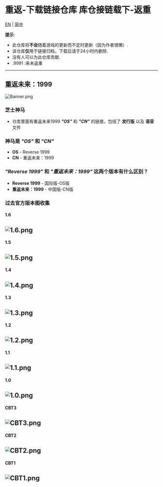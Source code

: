 # 重返-下载链接仓库      库仓接链载下-返重 #
[EN](README.md) | [简中](README_zh-CN.md)

**提示**: 
* 此仓库将**不会**随着游戏的更新而不定时更新（因为作者很懒）.
* 该仓库**仅**用于链接归档，下载后请于24小时内删除.
* 没有人可以为此仓库贡献.
* .9991 :来未返重

----
## 重返未来：1999
![Banner.png](https://raw.githubusercontent.com/ThirtySeven377/Reverse-Download-Library/main/.ignore/media/Banner.png)


### 芝士神马
* 仓库里面有重返未来1999 **_"OS"_** 和 **_"CN"_** 的链接，包括了 **发行版** 以及 **语音** 文件

### 神马是 _"OS"_ 和 _"CN"_
* **OS** - Reverse 1999
* **CN** - 重返未来：1999

### _"Reverse 1999"_ 和 _"重返未来：1999"_ 这两个版本有什么区别？
* **Reverse 1999** - 国际版-OS版
* **重返未来：1999** - 中国版-CN版

### 过去官方版本图收集
#### 1.6
![1.6.png](https://raw.githubusercontent.com/ThirtySeven377/Reverse-Download-Library/main/.ignore/media/1.6.png)
---
#### 1.5
![1.5.png](https://raw.githubusercontent.com/ThirtySeven377/Reverse-Download-Library/main/.ignore/media/1.5.png)
---
#### 1.4
![1.4.png](https://raw.githubusercontent.com/ThirtySeven377/Reverse-Download-Library/main/.ignore/media/1.4.png)
---
#### 1.3
![1.3.png](https://raw.githubusercontent.com/ThirtySeven377/Reverse-Download-Library/main/.ignore/media/1.3.png)
---
#### 1.2
![1.2.png](https://raw.githubusercontent.com/ThirtySeven377/Reverse-Download-Library/main/.ignore/media/1.2.png)
---
#### 1.1
![1.1.png](https://raw.githubusercontent.com/ThirtySeven377/Reverse-Download-Library/main/.ignore/media/1.1.png)
---
#### 1.0
![1.0.png](https://raw.githubusercontent.com/ThirtySeven377/Reverse-Download-Library/main/.ignore/media/1.0.png)
---
#### CBT3
![CBT3.png](https://raw.githubusercontent.com/ThirtySeven377/Reverse-Download-Library/main/.ignore/media/CBT3.png)
---
#### CBT2
![CBT2.png](https://raw.githubusercontent.com/ThirtySeven377/Reverse-Download-Library/main/.ignore/media/CBT2.png)
---
#### CBT1
![CBT1.png](https://raw.githubusercontent.com/ThirtySeven377/Reverse-Download-Library/main/.ignore/media/CBT1.png)
---
